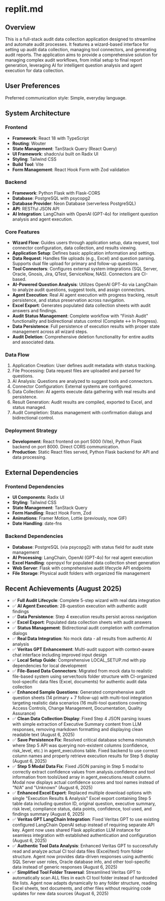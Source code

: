 # replit.md

## Overview

This is a full-stack audit data collection application designed to streamline and automate audit processes. It features a wizard-based interface for setting up audit data collection, managing tool connectors, and generating audit reports. The application aims to provide a comprehensive solution for managing complex audit workflows, from initial setup to final report generation, leveraging AI for intelligent question analysis and agent execution for data collection.

## User Preferences

Preferred communication style: Simple, everyday language.

## System Architecture

### Frontend
- **Framework**: React 18 with TypeScript
- **Routing**: Wouter
- **State Management**: TanStack Query (React Query)
- **UI Framework**: shadcn/ui built on Radix UI
- **Styling**: Tailwind CSS
- **Build Tool**: Vite
- **Form Management**: React Hook Form with Zod validation

### Backend
- **Framework**: Python Flask with Flask-CORS
- **Database**: PostgreSQL with psycopg2
- **Database Provider**: Neon Database (serverless PostgreSQL)
- **API**: RESTful JSON API
- **AI Integration**: LangChain with OpenAI (GPT-4o) for intelligent question analysis and agent execution.

### Core Features
- **Wizard Flow**: Guides users through application setup, data request, tool connector configuration, data collection, and results viewing.
- **Application Setup**: Defines basic application information and settings.
- **Data Request**: Handles file uploads (e.g., Excel) and question parsing. Supports dual file upload for primary and follow-up questions.
- **Tool Connectors**: Configures external system integrations (SQL Server, Oracle, Gnosis, Jira, QTest, ServiceNow, NAS). Connectors are CI-based.
- **AI-Powered Question Analysis**: Utilizes OpenAI GPT-4o via LangChain to analyze audit questions, suggest tools, and assign connectors.
- **Agent Execution**: Real AI agent execution with progress tracking, result persistence, and status preservation across navigation.
- **Excel Export**: Generates populated data collection sheets with audit answers and findings.
- **Audit Status Management**: Complete workflow with "Finish Audit" functionality and bidirectional status control (Complete ↔ In Progress).
- **Data Persistence**: Full persistence of execution results with proper state management across all wizard steps.
- **Audit Deletion**: Comprehensive deletion functionality for entire audits and associated data.

### Data Flow
1. Application Creation: User defines audit metadata with status tracking.
2. File Processing: Data request files are uploaded and parsed for questions.
3. AI Analysis: Questions are analyzed to suggest tools and connectors.
4. Connector Configuration: External systems are configured.
5. Data Collection: AI agents execute data gathering with real results and persistence.
6. Result Generation: Audit results are compiled, exported to Excel, and status managed.
7. Audit Completion: Status management with confirmation dialogs and bidirectional control.

### Deployment Strategy
- **Development**: React frontend on port 5000 (Vite), Python Flask backend on port 8000. Direct CORS communication.
- **Production**: Static React files served, Python Flask backend for API and data processing.

## External Dependencies

### Frontend Dependencies
- **UI Components**: Radix UI
- **Styling**: Tailwind CSS
- **State Management**: TanStack Query
- **Form Handling**: React Hook Form, Zod
- **Animations**: Framer Motion, Lottie (previously, now GIF)
- **Date Handling**: date-fns

### Backend Dependencies
- **Database**: PostgreSQL (via psycopg2) with status field for audit state management
- **AI Processing**: LangChain, OpenAI (GPT-4o) for real agent execution
- **Excel Handling**: openpyxl for populated data collection sheet generation
- **Web Server**: Flask with comprehensive audit lifecycle API endpoints
- **File Storage**: Physical audit folders with organized file management

## Recent Achievements (August 2025)
- ✅ **Full Audit Lifecycle**: Complete 5-step wizard with real data integration
- ✅ **AI Agent Execution**: 28-question execution with authentic audit findings
- ✅ **Data Persistence**: Step 4 execution results persist across navigation
- ✅ **Excel Export**: Populated data collection sheets with audit answers
- ✅ **Status Management**: Bidirectional audit completion with confirmation dialogs
- ✅ **Real Data Integration**: No mock data - all results from authentic AI analysis
- ✅ **Veritas GPT Enhancement**: Multi-audit support with context-aware chat interface including improved input design
- ✅ **Local Setup Guide**: Comprehensive LOCAL_SETUP.md with pip dependencies for local development
- ✅ **File-Based Data Connectors**: Migrated from mock data to realistic file-based system using server/tools folder structure with CI-organized tool-specific data files (Excel, documents) for authentic audit data collection
- ✅ **Enhanced Sample Questions**: Generated comprehensive audit question sheets (14 primary + 7 follow-up) with multi-tool integration targeting realistic data scenarios (16 multi-tool questions covering Access Controls, Change Management, Documentation, Quality Assurance)
- ✅ **Clean Data Collection Display**: Fixed Step 4 JSON parsing issues with simple extraction of Executive Summary content from LLM responses, removing markdown formatting and displaying clean readable text (August 6, 2025)
- ✅ **Save Persistence Fix**: Resolved critical database schema mismatch where Step 5 API was querying non-existent columns (confidence, risk_level, etc.) in agent_executions table. Fixed backend to use correct column names and properly retrieve execution results for Step 5 display (August 6, 2025)
- ✅ **Step 5 Modal Data Fix**: Fixed JSON parsing in Step 5 modal to correctly extract confidence values from analysis.confidence and tool information from toolsUsed array in agent_executions.result column. Modal now displays actual confidence scores and tool names instead of "N/A" and "Unknown" (August 6, 2025)
- ✅ **Enhanced Excel Export**: Replaced multiple download options with single "Execution Results & Analysis" Excel export containing Step 5 table data including question ID, original question, executive summary, risk level, compliance status, data points, confidence, tool used, and findings summary (August 6, 2025)
- ✅ **Veritas GPT LangChain Integration**: Fixed Veritas GPT to use existing configured LangChain OpenAI setup instead of requiring separate API key. Agent now uses shared Flask application LLM instance for seamless integration with established authentication and configuration (August 6, 2025)
- ✅ **Authentic Tool Data Analysis**: Enhanced Veritas GPT to successfully read and analyze actual CI tool data files (Excel/text) from folder structure. Agent now provides data-driven responses using authentic SQL Server user roles, Oracle database info, and other tool-specific data instead of generic responses (August 6, 2025)
- ✅ **Simplified Tool Folder Traversal**: Streamlined Veritas GPT to automatically scan ALL files in each CI tool folder instead of hardcoded file lists. Agent now adapts dynamically to any folder structure, reading Excel sheets, text documents, and other files without requiring code updates for new data sources (August 6, 2025)